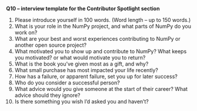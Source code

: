 **Q10 – interview template for the Contributor Spotlight section**

1. Please introduce yourself in 100 words. (Word length – up to 150 words.)
2. What is your role in the NumPy project, and what parts of NumPy do you work on?
3. What are your best and worst experiences contributing to NumPy or another open source project?
4. What motivated you to show up and contribute to NumPy? What keeps you motivated? or what would motivate you to return?
5. What is the book you’ve given most as a gift, and why?
6. What small purchase has most impacted your life recently?
7. How has a failure, or apparent failure, set you up for later success?
8. Who do you consider a successful person?
9. What advice would you give someone at the start of their career? What advice should they ignore?
10. Is there something you wish I’d asked you and haven’t?
